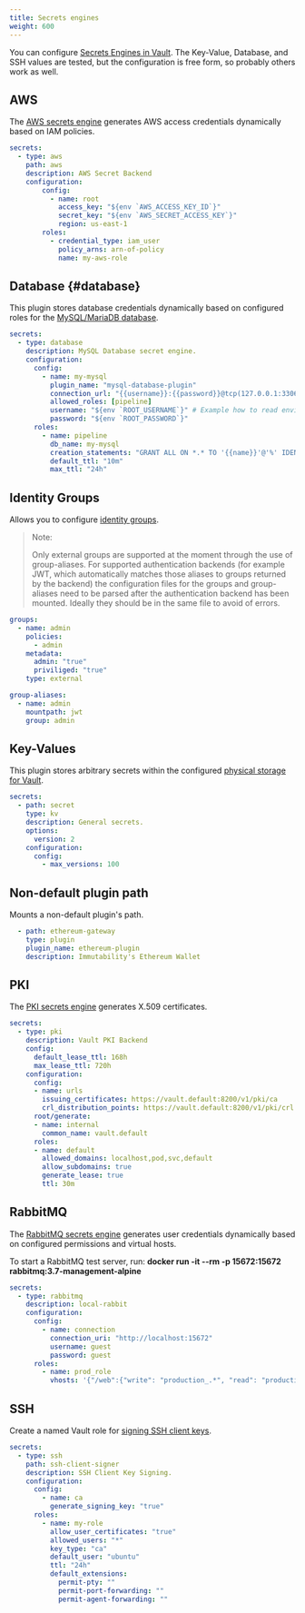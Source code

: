 ```yaml
---
title: Secrets engines
weight: 600
---
```


You can configure [Secrets Engines in Vault](https://www.vaultproject.io/docs/secrets/index.html).
The Key-Value, Database, and SSH values are tested, but the configuration is free form, so probably others work as well.

## AWS

The [AWS secrets engine](https://www.vaultproject.io/docs/secrets/aws/index.html) generates AWS access credentials
dynamically based on IAM policies.

```yaml
secrets:
  - type: aws
    path: aws
    description: AWS Secret Backend
    configuration:
        config: 
          - name: root
            access_key: "${env `AWS_ACCESS_KEY_ID`}"
            secret_key: "${env `AWS_SECRET_ACCESS_KEY`}"
            region: us-east-1
        roles:
          - credential_type: iam_user
            policy_arns: arn-of-policy
            name: my-aws-role
```

## Database {#database}

This plugin stores database credentials dynamically based on configured roles for the
[MySQL/MariaDB database](https://www.vaultproject.io/docs/secrets/databases/mysql-maria.html).

```yaml
secrets:
  - type: database
    description: MySQL Database secret engine.
    configuration:
      config:
        - name: my-mysql
          plugin_name: "mysql-database-plugin"
          connection_url: "{{username}}:{{password}}@tcp(127.0.0.1:3306)/"
          allowed_roles: [pipeline]
          username: "${env `ROOT_USERNAME`}" # Example how to read environment variables
          password: "${env `ROOT_PASSWORD`}"
      roles:
        - name: pipeline
          db_name: my-mysql
          creation_statements: "GRANT ALL ON *.* TO '{{name}}'@'%' IDENTIFIED BY '{{password}}';"
          default_ttl: "10m"
          max_ttl: "24h"
```

## Identity Groups

Allows you to configure [identity groups](https://www.vaultproject.io/docs/secrets/identity#identity-groups).

> Note:
>
> Only external groups are supported at the moment through the use of group-aliases.
> For supported authentication backends (for example JWT, which automatically matches those aliases
> to groups returned by the backend) the configuration files for the groups and group-aliases
> need to be parsed after the authentication backend has been mounted. Ideally they should be in the same file
> to avoid of errors.

```yaml
groups:
  - name: admin
    policies:
      - admin
    metadata:
      admin: "true"
      priviliged: "true"
    type: external

group-aliases:
  - name: admin
    mountpath: jwt
    group: admin
```

## Key-Values

This plugin stores arbitrary secrets within the configured
[physical storage for Vault](https://www.vaultproject.io/docs/secrets/kv/index.html).

```yaml
secrets:
  - path: secret
    type: kv
    description: General secrets.
    options:
      version: 2
    configuration:
      config:
        - max_versions: 100
```

## Non-default plugin path

Mounts a non-default plugin's path.

```yaml
  - path: ethereum-gateway
    type: plugin
    plugin_name: ethereum-plugin
    description: Immutability's Ethereum Wallet
```

## PKI

The [PKI secrets engine](https://www.vaultproject.io/docs/secrets/pki/index.html) generates X.509 certificates.

```yaml
secrets:
  - type: pki
    description: Vault PKI Backend
    config:
      default_lease_ttl: 168h
      max_lease_ttl: 720h
    configuration:
      config:
      - name: urls
        issuing_certificates: https://vault.default:8200/v1/pki/ca
        crl_distribution_points: https://vault.default:8200/v1/pki/crl
      root/generate:
      - name: internal
        common_name: vault.default
      roles:
      - name: default
        allowed_domains: localhost,pod,svc,default
        allow_subdomains: true
        generate_lease: true
        ttl: 30m
```

## RabbitMQ

The [RabbitMQ secrets engine](https://www.vaultproject.io/docs/secrets/rabbitmq/index.html)
generates user credentials dynamically based on configured permissions and virtual hosts.

To start a RabbitMQ test server, run: **docker run -it --rm -p 15672:15672 rabbitmq:3.7-management-alpine**

```yaml
secrets:
  - type: rabbitmq
    description: local-rabbit
    configuration:
      config:
        - name: connection
          connection_uri: "http://localhost:15672"
          username: guest
          password: guest
      roles:
        - name: prod_role
          vhosts: '{"/web":{"write": "production_.*", "read": "production_.*"}}'
```

## SSH

Create a named Vault role for
[signing SSH client keys](https://www.vaultproject.io/docs/secrets/ssh/signed-ssh-certificates.html#client-key-signing).

```yaml
secrets:
  - type: ssh
    path: ssh-client-signer
    description: SSH Client Key Signing.
    configuration:
      config:
        - name: ca
          generate_signing_key: "true"
      roles:
        - name: my-role
          allow_user_certificates: "true"
          allowed_users: "*"
          key_type: "ca"
          default_user: "ubuntu"
          ttl: "24h"
          default_extensions:
            permit-pty: ""
            permit-port-forwarding: ""
            permit-agent-forwarding: ""
```

